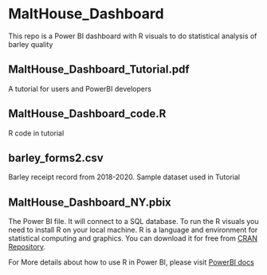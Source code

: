 # MaltHouse_Dashboard
This repo is a Power BI dashboard with R visuals to do statistical analysis of barley quality

## MaltHouse_Dashboard_Tutorial.pdf
A tutorial for users and PowerBI developers

## MaltHouse_Dashboard_code.R
R code in tutorial

## barley_forms2.csv
Barley receipt record from 2018-2020.
Sample dataset used in Tutorial

## MaltHouse_Dashboard_NY.pbix
The Power BI file. It will connect to a SQL database.
To run the R visuals you need to install R on your local machine. 
R is a language and environment for statistical computing and graphics. You can download it for free from [CRAN Repository](https://cran.r-project.org/bin/windows/base/).

For More details about how to use R in Power BI, please visit [PowerBI docs](https://docs.microsoft.com/en-us/power-bi/connect-data/desktop-r-scripts)
